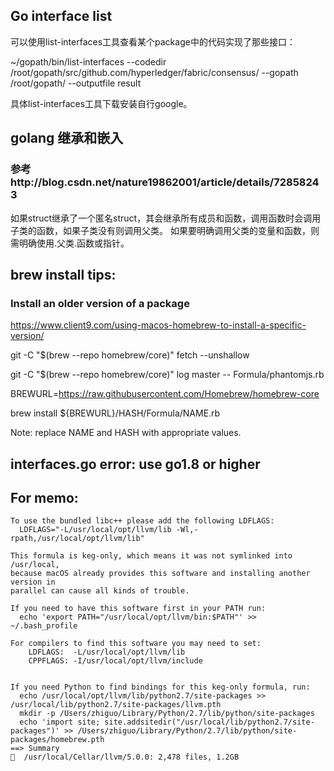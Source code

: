 ## Go interface list

可以使用list-interfaces工具查看某个package中的代码实现了那些接口：

~/gopath/bin/list-interfaces --codedir /root/gopath/src/github.com/hyperledger/fabric/consensus/ --gopath /root/gopath/ --outputfile result

具体list-interfaces工具下载安装自行google。


## golang 继承和嵌入
### 参考http://blog.csdn.net/nature19862001/article/details/72858243
如果struct继承了一个匿名struct，其会继承所有成员和函数，调用函数时会调用子类的函数，如果子类没有则调用父类。
如果要明确调用父类的变量和函数，则需明确使用.父类.函数或指针。


## brew install tips:
### Install an older version of a package

https://www.client9.com/using-macos-homebrew-to-install-a-specific-version/

git -C "$(brew --repo homebrew/core)" fetch --unshallow

git -C "$(brew --repo homebrew/core)" log master -- Formula/phantomjs.rb

BREWURL=https://raw.githubusercontent.com/Homebrew/homebrew-core

brew install ${BREWURL}/HASH/Formula/NAME.rb

Note: replace NAME and HASH with appropriate values.


## interfaces.go error: use go1.8 or higher

## For memo:


```
To use the bundled libc++ please add the following LDFLAGS:
  LDFLAGS="-L/usr/local/opt/llvm/lib -Wl,-rpath,/usr/local/opt/llvm/lib"

This formula is keg-only, which means it was not symlinked into /usr/local,
because macOS already provides this software and installing another version in
parallel can cause all kinds of trouble.

If you need to have this software first in your PATH run:
  echo 'export PATH="/usr/local/opt/llvm/bin:$PATH"' >> ~/.bash_profile

For compilers to find this software you may need to set:
    LDFLAGS:  -L/usr/local/opt/llvm/lib
    CPPFLAGS: -I/usr/local/opt/llvm/include


If you need Python to find bindings for this keg-only formula, run:
  echo /usr/local/opt/llvm/lib/python2.7/site-packages >> /usr/local/lib/python2.7/site-packages/llvm.pth
  mkdir -p /Users/zhiguo/Library/Python/2.7/lib/python/site-packages
  echo 'import site; site.addsitedir("/usr/local/lib/python2.7/site-packages")' >> /Users/zhiguo/Library/Python/2.7/lib/python/site-packages/homebrew.pth
==> Summary
🍺  /usr/local/Cellar/llvm/5.0.0: 2,478 files, 1.2GB
```